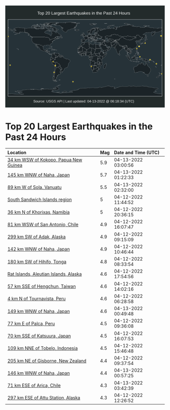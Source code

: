 ![Map](./map.png)

# Top 20 Largest Earthquakes in the Past 24 Hours

| Location | Mag | Date and Time (UTC) |
|:---|:---|:---|
| [34 km WSW of Kokopo, Papua New Guinea](https://earthquake.usgs.gov/earthquakes/eventpage/us7000h1lv) | 5.9 | 04-13-2022 03:00:56 |
| [145 km WNW of Naha, Japan](https://earthquake.usgs.gov/earthquakes/eventpage/us7000h1lc) | 5.7 | 04-13-2022 01:22:33 |
| [89 km W of Sola, Vanuatu](https://earthquake.usgs.gov/earthquakes/eventpage/us7000h1lp) | 5.5 | 04-13-2022 02:32:00 |
| [South Sandwich Islands region](https://earthquake.usgs.gov/earthquakes/eventpage/us7000h1gn) | 5 | 04-12-2022 11:44:52 |
| [36 km N of Khorixas, Namibia](https://earthquake.usgs.gov/earthquakes/eventpage/us7000h1j9) | 5 | 04-12-2022 20:36:15 |
| [81 km WSW of San Antonio, Chile](https://earthquake.usgs.gov/earthquakes/eventpage/us7000h1hk) | 4.9 | 04-12-2022 16:07:47 |
| [299 km SW of Adak, Alaska](https://earthquake.usgs.gov/earthquakes/eventpage/us7000h1g1) | 4.9 | 04-12-2022 09:15:09 |
| [142 km WNW of Naha, Japan](https://earthquake.usgs.gov/earthquakes/eventpage/us7000h1ge) | 4.9 | 04-12-2022 10:46:44 |
| [180 km SW of Hihifo, Tonga](https://earthquake.usgs.gov/earthquakes/eventpage/us7000h1fv) | 4.8 | 04-12-2022 08:33:54 |
| [Rat Islands, Aleutian Islands, Alaska](https://earthquake.usgs.gov/earthquakes/eventpage/us7000h1ia) | 4.6 | 04-12-2022 17:54:56 |
| [57 km SSE of Hengchun, Taiwan](https://earthquake.usgs.gov/earthquakes/eventpage/us7000h1h5) | 4.6 | 04-12-2022 14:02:16 |
| [4 km N of Tournavista, Peru](https://earthquake.usgs.gov/earthquakes/eventpage/us7000h1fe) | 4.6 | 04-12-2022 06:28:58 |
| [149 km WNW of Naha, Japan](https://earthquake.usgs.gov/earthquakes/eventpage/us7000h1lb) | 4.6 | 04-13-2022 00:49:48 |
| [77 km E of Palca, Peru](https://earthquake.usgs.gov/earthquakes/eventpage/us7000h1g4) | 4.5 | 04-12-2022 09:36:08 |
| [70 km SSE of Katsuura, Japan](https://earthquake.usgs.gov/earthquakes/eventpage/us7000h1hl) | 4.5 | 04-12-2022 16:07:53 |
| [109 km NNE of Tobelo, Indonesia](https://earthquake.usgs.gov/earthquakes/eventpage/us7000h1hj) | 4.5 | 04-12-2022 15:46:48 |
| [205 km NE of Gisborne, New Zealand](https://earthquake.usgs.gov/earthquakes/eventpage/us7000h1g6) | 4.4 | 04-12-2022 09:37:54 |
| [146 km WNW of Naha, Japan](https://earthquake.usgs.gov/earthquakes/eventpage/us7000h1ld) | 4.4 | 04-13-2022 00:57:25 |
| [71 km ESE of Arica, Chile](https://earthquake.usgs.gov/earthquakes/eventpage/us7000h1ms) | 4.3 | 04-13-2022 03:42:39 |
| [297 km ESE of Attu Station, Alaska](https://earthquake.usgs.gov/earthquakes/eventpage/us7000h1gt) | 4.3 | 04-12-2022 12:26:52 |
